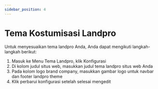 ```yaml
---
sidebar_position: 4
---
```


# Tema Kostumisasi Landpro

Untuk menyesuaikan tema landpro Anda, Anda dapat mengikuti langkah-langkah berikut:

1. Masuk ke Menu Tema Landpro, klik Konfigurasi
2. Di kolom judul situs web, masukkan judul tema landpro situs web Anda
3. Pada kolom logo brand company, masukkan gambar logo untuk navbar dan footer landpro theme
4. Klik perbarui konfigurasi setelah selesai mengedit

<p align="center">
  <a href="https://badaso-docs.uatech.co.id/">
    <img src="/img/configuration-landpro.png"  alt="" />
  </a>
</p>



